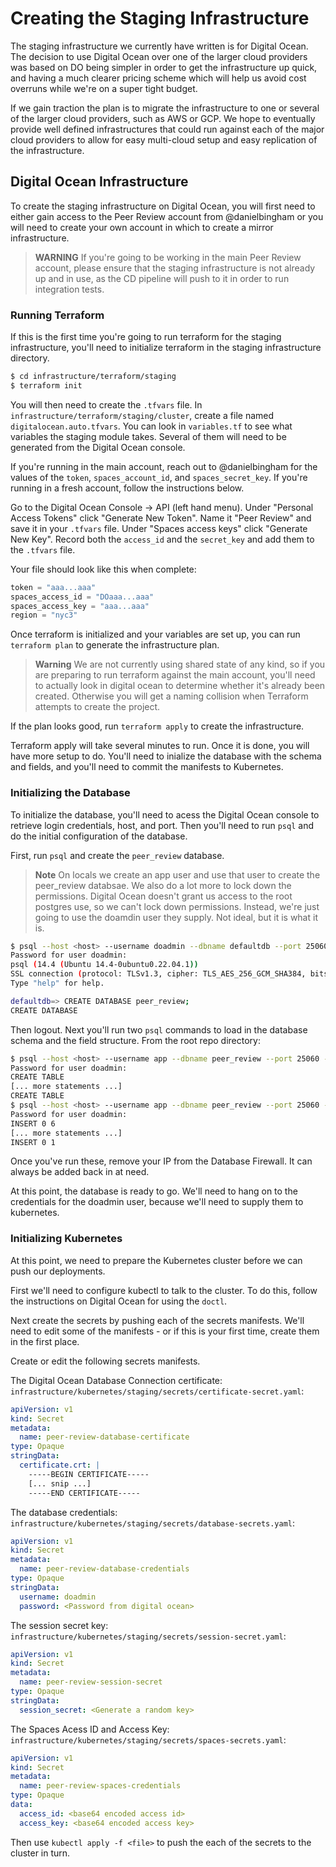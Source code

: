 # Creating the Staging Infrastructure

The staging infrastructure we currently have written is for Digital Ocean.  The
decision to use Digital Ocean over one of the larger cloud providers was based
on DO being simpler in order to get the infrastructure up quick, and having a
much clearer pricing scheme which will help us avoid cost overruns while we're
on a super tight budget.

If we gain traction the plan is to migrate the infrastructure to one or several
of the larger cloud providers, such as AWS or GCP.  We hope to eventually
provide well defined infrastructures that could run against each of the major
cloud providers to allow for easy multi-cloud setup and easy replication of the
infrastructure.

## Digital Ocean Infrastructure

To create the staging infrastructure on Digital Ocean, you will first need to
either gain access to the Peer Review account from @danielbingham or you will
need to create your own account in which to create a mirror infrastructure.

> **WARNING** 
> If you're going to be working in the main Peer Review account, please ensure
> that the staging infrastructure is not already up and in use, as the CD
> pipeline will push to it in order to run integration tests.

### Running Terraform

If this is the first time you're going to run terraform for the staging
infrastructure,  you'll need to initialize terraform in the staging
infrastructure directory.

```bash
$ cd infrastructure/terraform/staging
$ terraform init
```
You will then need to create the `.tfvars` file.  In
`infrastructure/terraform/staging/cluster`, create a file named
`digitalocean.auto.tfvars`.  You can look in `variables.tf` to see what
variables the staging module takes.  Several of them will need to be generated
from the Digital Ocean console.

If you're running in the main account, reach out to @danielbingham for the
values of the `token`, `spaces_account_id`, and `spaces_secret_key`.  If you're
running in a fresh account, follow the instructions below.

Go to the Digital Ocean Console -> API (left hand menu).  Under "Personal
Access Tokens" click "Generate New Token".  Name it "Peer Review" and save it
in your `.tfvars` file.  Under "Spaces access keys" click "Generate New Key".
Record both the `access_id` and the `secret_key` and add them to the `.tfvars`
file.

Your file should look like this when complete:

```terraform
token = "aaa...aaa"
spaces_access_id = "DOaaa...aaa"
spaces_access_key = "aaa...aaa"
region = "nyc3"
```

Once terraform is initialized and your variables are set up, you can run
`terraform plan` to generate the infrastructure plan.

> **Warning**
> We are not currently using shared state of any kind, so if you are preparing
> to run terraform against the main account, you'll need to actually look in
> digital ocean to determine whether it's already been created.  Otherwise you
> will get a naming collision when Terraform attempts to create the project.

If the plan looks good, run `terraform apply` to create the infrastructure.

Terraform apply will take several minutes to run.  Once it is done, you will
have more setup to do.  You'll need to inialize the database with the schema
and fields, and you'll need to commit the manifests to Kubernetes.

### Initializing the Database

To initialize the database, you'll need to acess the Digital Ocean console to
retrieve login credentials, host, and port.  Then you'll need to run `psql` and
do the initial configuration of the database.

First, run `psql` and create the `peer_review` database.

> **Note**
> On locals we create an app user and use that user to create the peer_review
> databsae.  We also do a lot more to lock down the permissions.  Digital Ocean
> doesn't grant us access to the root postgres use, so we can't lock down
> permissions.  Instead, we're just going to use the doamdin user they supply.
> Not ideal, but it is what it is.

```bash
$ psql --host <host> --username doadmin --dbname defaultdb --port 25060
Password for user doadmin: 
psql (14.4 (Ubuntu 14.4-0ubuntu0.22.04.1))
SSL connection (protocol: TLSv1.3, cipher: TLS_AES_256_GCM_SHA384, bits: 256, compression: off)
Type "help" for help.

defaultdb=> CREATE DATABASE peer_review;
CREATE DATABASE
```

Then logout.  Next you'll run two `psql` commands to load in the database
schema and the field structure.  From the root repo directory:

```bash
$ psql --host <host> --username app --dbname peer_review --port 25060 --file="database/schema.sql"
Password for user doadmin:
CREATE TABLE
[... more statements ...]
CREATE TABLE
$ psql --host <host> --username app --dbname peer_review --port 25060 --file="database/fields.sql"
Password for user doadmin:
INSERT 0 6
[... more statements ...]
INSERT 0 1
```

Once you've run these, remove your IP from the Database Firewall. It can always
be added back in at need.

At this point, the database is ready to go.  We'll need to hang on to the
credentials for the doadmin user, because we'll need to supply them to
kubernetes.

### Initializing Kubernetes

At this point, we need to prepare the Kubernetes cluster before we can push our
deployments.

First we'll need to configure kubectl to talk to the cluster.  To do this,
follow the instructions on Digital Ocean for using the `doctl`.

Next create the secrets by pushing each of the secrets manifests.  We'll need
to edit some of the manifests - or if this is your first time, create them in
the first place.

Create or edit the following secrets manifests.

The Digital Ocean Database Connection certificate:
`infrastructure/kubernetes/staging/secrets/certificate-secret.yaml`:

```yaml
apiVersion: v1
kind: Secret
metadata:
  name: peer-review-database-certificate
type: Opaque
stringData:
  certificate.crt: |
    -----BEGIN CERTIFICATE-----
    [... snip ...]
    -----END CERTIFICATE-----

```

The database credentials: `infrastructure/kubernetes/staging/secrets/database-secrets.yaml`:

```yaml
apiVersion: v1
kind: Secret
metadata:
  name: peer-review-database-credentials 
type: Opaque
stringData:
  username: doadmin 
  password: <Password from digital ocean>
```

The session secret key: `infrastructure/kubernetes/staging/secrets/session-secret.yaml`:

```yaml
apiVersion: v1
kind: Secret
metadata:
  name: peer-review-session-secret
type: Opaque
stringData:
  session_secret: <Generate a random key> 
```

The Spaces Acess ID and Access Key: `infrastructure/kubernetes/staging/secrets/spaces-secrets.yaml`:

```yaml
apiVersion: v1
kind: Secret
metadata:
  name: peer-review-spaces-credentials
type: Opaque
data:
  access_id: <base64 encoded access id> 
  access_key: <base64 encoded access key> 
```

Then use `kubectl apply -f <file>` to push the each of the secrets to the
cluster in turn.


